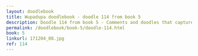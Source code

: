```yaml
---
layout: doodlebook
title: Wupadupa doodlebook - doodle 114 from book 5
description: Doodle 114 from book 5 - Comments and doodles that capture the essence of this event  
permalink: /doodlebook/book-5/doodle-114.html
book: 5
linkurl: 171204_08.jpg
ref: 114
---	  
```

																																																																							